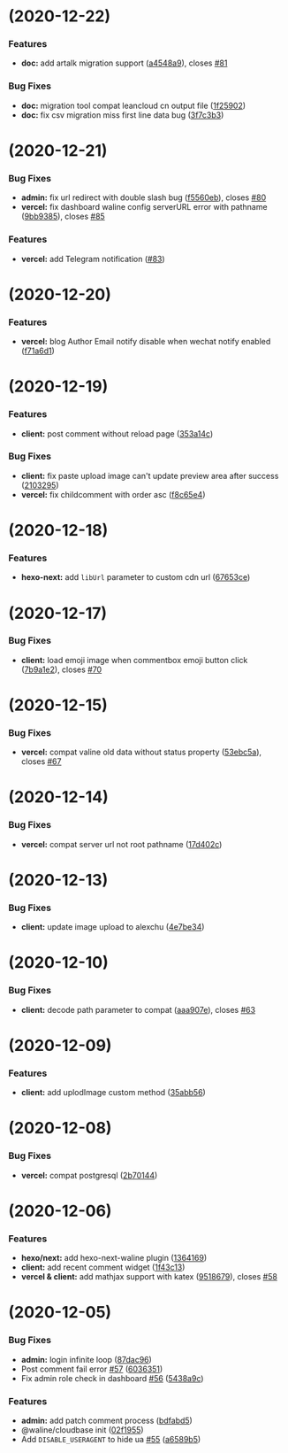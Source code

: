 #  (2020-12-22)


### Features

* **doc:** add artalk migration support ([a4548a9](https://github.com/lizheming/waline/commit/a4548a9de66d8ea49d93de29d4a65a269d8cc292)), closes [#81](https://github.com/lizheming/waline/issues/81)
### Bug Fixes

* **doc:** migration tool compat leancloud cn output file ([1f25902](https://github.com/lizheming/waline/commit/1f2590200b2c14da665ed14a078cf59a885284d6))
* **doc:** fix csv migration miss first line data bug ([3f7c3b3](https://github.com/lizheming/waline/commit/3f7c3b36eb8d104908bffc8593bb4ec78ed0bff6))
#  (2020-12-21)
### Bug Fixes

* **admin:** fix url redirect with double slash bug ([f5560eb](https://github.com/lizheming/waline/commit/f5560eb96035037d49b47f5542e9f06c08f55bb9)), closes [#80](https://github.com/lizheming/waline/issues/80)
* **vercel:** fix dashboard waline config serverURL error with pathname ([9bb9385](https://github.com/lizheming/waline/commit/9bb9385d0897e682537750cde3162174b6f865f2)), closes [#85](https://github.com/lizheming/waline/issues/85)

### Features

* **vercel:** add Telegram notification ([#83](https://github.com/lizheming/waline/pull/83))

#  (2020-12-20)
### Features

* **vercel:** blog Author Email notify disable when wechat notify enabled ([f71a6d1](https://github.com/lizheming/waline/commit/f71a6d1804e32e20038ed3b96c3b394e7790e11b))
#  (2020-12-19)
### Features

* **client:** post comment without reload page ([353a14c](https://github.com/lizheming/waline/commit/353a14cca58751305252df1453dd92ce77a432ad))
### Bug Fixes

* **client:** fix paste upload image can't update preview area after success ([2103295](https://github.com/lizheming/waline/commit/21032952d8fd7c9cfda3e2882b6ffd096409c37b))
* **vercel:** fix childcomment with order asc ([f8c65e4](https://github.com/lizheming/waline/commit/f8c65e4a3b40f0b66e654957c63940a25ca6f66d))
#  (2020-12-18)
### Features

* **hexo-next:** add `libUrl` parameter to custom cdn url ([67653ce](https://github.com/lizheming/waline/commit/67653ce229db02748f12e04008cd8b7741ab8d78))
#  (2020-12-17)
### Bug Fixes

* **client:** load emoji image when commentbox emoji button click ([7b9a1e2](https://github.com/lizheming/waline/commit/7b9a1e2214d6ee378f5c2e1993557c74493693ae)), closes [#70](https://github.com/lizheming/waline/issues/70)
#  (2020-12-15)
### Bug Fixes

* **vercel:** compat valine old data without status property ([53ebc5a](https://github.com/lizheming/waline/commit/53ebc5a56c7cf24b5858fe6bb3c80c290e07eed5)), closes [#67](https://github.com/lizheming/waline/issues/67)
#  (2020-12-14)
### Bug Fixes

* **vercel:** compat server url not root pathname ([17d402c](https://github.com/lizheming/waline/commit/17d402c6aed958bcee8af0e22cf8d2fd23543f68))
#  (2020-12-13)
### Bug Fixes

* **client:** update image upload to alexchu ([4e7be34](https://github.com/lizheming/waline/commit/4e7be342453600488e57f9a4478bb235b9ac695a))
#  (2020-12-10)
### Bug Fixes

* **client:** decode path parameter to compat ([aaa907e](https://github.com/lizheming/waline/commit/aaa907ebf4bb63d72ae9b328c8a4116ce58615de)), closes [#63](https://github.com/lizheming/waline/issues/63)
#  (2020-12-09)
### Features

* **client:** add uplodImage custom method ([35abb56](https://github.com/lizheming/waline/commit/35abb5643c3693c70605e664b3a5f1d7d532b7b6))
# (2020-12-08)
### Bug Fixes

* **vercel:** compat postgresql ([2b70144](https://github.com/lizheming/waline/commit/2b7014467a23256ef875417b625654c8f7bc1f3a))
#  (2020-12-06)
### Features

* **hexo/next:** add hexo-next-waline plugin ([1364169](https://github.com/lizheming/waline/commit/1364169c3583b24f47fbc14b4ef4ad325d803e51))
* **client:** add recent comment widget ([1f43c13](https://github.com/lizheming/waline/commit/1f43c138cdf44ec715282c5e7a1cd0fd0e7dd818))
* **vercel & client:** add mathjax support with katex ([9518679](https://github.com/lizheming/waline/commit/9518679051416338b9fb75e2f08aab82e7e9c6ed)), closes [#58](https://github.com/lizheming/waline/issues/58)

#  (2020-12-05)
### Bug Fixes

* **admin:** login infinite loop ([87dac96](https://github.com/lizheming/waline/commit/87dac96c45b46b9b6c95f4e541bc2f9b89686d4f))
* Post comment fail error [#57](https://github.com/lizheming/waline/issues/57) ([6036351](https://github.com/lizheming/waline/commit/60363516f8730539e7d571632b972f2305387c85))
* Fix admin role check in dashboard [#56](https://github.com/lizheming/waline/issues/56) ([5438a9c](https://github.com/lizheming/waline/commit/5438a9c3fb0e0339ef60d5970ed723fb70f23cdf))
### Features

* **admin:** add patch comment process ([bdfabd5](https://github.com/lizheming/waline/commit/bdfabd58c1820c9fb7c67be42979d155db861f6a))
* @waline/cloudbase init ([02f1955](https://github.com/lizheming/waline/commit/02f1955a57e810b222c38c6263e38829e4d7178b))
* Add `DISABLE_USERAGENT` to hide ua [#55](https://github.com/lizheming/waline/issues/55) ([a6589b5](https://github.com/lizheming/waline/commit/a6589b52fd916d03c734f7a80e6cdd329c4d62d3))